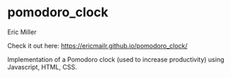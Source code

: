 # pomodoro_clock
Eric Miller

Check it out here: https://ericmailr.github.io/pomodoro_clock/

Implementation of a Pomodoro clock (used to increase productivity) using Javascript, HTML, CSS.
